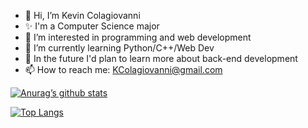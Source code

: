 - 👋 Hi, I’m Kevin Colagiovanni
- ✨ I'm a Computer Science major
- 👀 I’m interested in programming and web development
- 🌱 I’m currently learning Python/C++/Web Dev
- 💞️ In the future I'd plan to learn more about back-end development
- 📫 How to reach me: KColagiovanni@gmail.com

[![Anurag’s github stats](https://github-readme-stats.vercel.app/api?username=KColagiovanni)](https://github.com/KColagiovanni)

[![Top Langs](https://github-readme-stats.vercel.app/api/top-langs/?username=KColagiovanni&layout=compact)](https://github.com/KColagiovanni)
<!---
KColagiovanni/KColagiovanni is a ✨ special ✨ repository because its `README.md` (this file) appears on your GitHub profile.
You can click the Preview link to take a look at your changes.
--->
